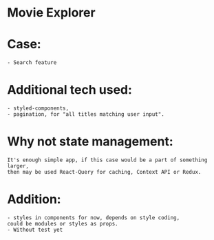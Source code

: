 # Movie Explorer

# Case:

    - Search feature
    
# Additional tech used:

    - styled-components,
    - pagination, for "all titles matching user input".

# Why not state management:

    It's enough simple app, if this case would be a part of something larger,
    then may be used React-Query for caching, Context API or Redux.

# Addition:

    - styles in components for now, depends on style coding,
    could be modules or styles as props.
    - Without test yet